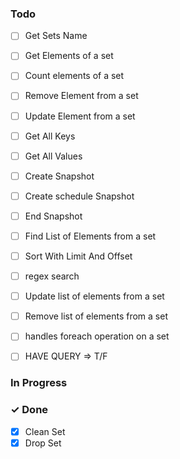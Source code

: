 ### Todo
- [ ] Get Sets Name
- [ ] Get Elements of a set
- [ ] Count elements of a set
- [ ] Remove Element from a set
- [ ] Update Element from a set
- [ ] Get All Keys
- [ ] Get All Values
- [ ] Create Snapshot
- [ ] Create schedule Snapshot
- [ ] End Snapshot
- [ ] Find List of Elements from a set
- [ ] Sort With Limit And Offset
- [ ] regex search
- [ ] Update list of elements from a set
- [ ] Remove list of elements from a set
- [ ] handles foreach operation on a set
- [ ] HAVE QUERY => T/F


### In Progress


### ✓ Done
- [X] Clean Set
- [X] Drop Set
